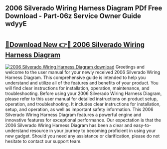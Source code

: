 ## 2006 Silverado Wiring Harness Diagram PDf Free Download - Part-06z Service Owner Guide wdyyE

# <h2><a href="http://dfsm5h.blite.top/?on=2006+Silverado+Wiring+Harness+Diagram">🔗Download New 👉🔴 2006 Silverado Wiring Harness Diagram</a></h2>

[![2006 Silverado Wiring Harness Diagram download](https://i.imgur.com/lujVjoI.png)](http://dfsm5h.blite.top/?on=2006+Silverado+Wiring+Harness+Diagram)
Greetings and welcome to the user manual for your newly received 2006 Silverado Wiring Harness Diagram. This comprehensive guide is intended to help you understand and utilize all of the features and benefits of your product. You will find clear instructions for installation, operation, maintenance, and troubleshooting. Before using your 2006 Silverado Wiring Harness Diagram, please refer to this user manual for detailed instructions on product setup, operation, and troubleshooting. It includes clear instructions for installation, setup, and operation, as well as important safety information. This 2006 Silverado Wiring Harness Diagram features a powerful engine and innovative features for exceptional performance. Our expectation is that the 2006 Silverado Wiring Harness Diagram has been a clear and easy-to-understand resource in your journey to becoming proficient in using your new gadget. Should you need any assistance or clarification, please do not hesitate to contact our support team.

